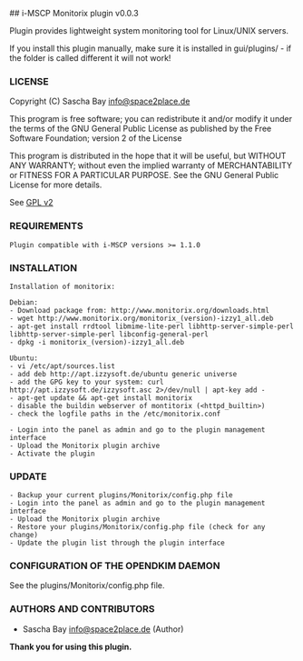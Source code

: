 ## i-MSCP Monitorix plugin v0.0.3

Plugin provides lightweight system monitoring tool for Linux/UNIX servers.

If you install this plugin manually, make sure it is installed in
gui/plugins/ - if the folder is called different it will not work!

### LICENSE

Copyright (C) Sascha Bay <info@space2place.de>

This program is free software; you can redistribute it and/or modify
it under the terms of the GNU General Public License as published by
the Free Software Foundation; version 2 of the License

This program is distributed in the hope that it will be useful,
but WITHOUT ANY WARRANTY; without even the implied warranty of
MERCHANTABILITY or FITNESS FOR A PARTICULAR PURPOSE.  See the
GNU General Public License for more details.

See [GPL v2](http://www.gnu.org/licenses/gpl-2.0.html "GPL v2")

### REQUIREMENTS

	Plugin compatible with i-MSCP versions >= 1.1.0

### INSTALLATION

	Installation of monitorix:

	Debian:
	- Download package from: http://www.monitorix.org/downloads.html
	- wget http://www.monitorix.org/monitorix_(version)-izzy1_all.deb
	- apt-get install rrdtool libmime-lite-perl libhttp-server-simple-perl libhttp-server-simple-perl libconfig-general-perl
	- dpkg -i monitorix_(version)-izzy1_all.deb

	Ubuntu:
	- vi /etc/apt/sources.list
	- add deb http://apt.izzysoft.de/ubuntu generic universe
	- add the GPG key to your system: curl http://apt.izzysoft.de/izzysoft.asc 2>/dev/null | apt-key add -
	- apt-get update && apt-get install monitorix
	- disable the buildin webserver of montitorix (<httpd_builtin>)
	- check the logfile paths in the /etc/monitorix.conf

	- Login into the panel as admin and go to the plugin management interface
	- Upload the Monitorix plugin archive
	- Activate the plugin

### UPDATE

	- Backup your current plugins/Monitorix/config.php file
	- Login into the panel as admin and go to the plugin management interface
	- Upload the Monitorix plugin archive
	- Restore your plugins/Monitorix/config.php file (check for any change)
	- Update the plugin list through the plugin interface

### CONFIGURATION OF THE OPENDKIM DAEMON

 See the plugins/Monitorix/config.php file.

### AUTHORS AND CONTRIBUTORS

 * Sascha Bay <info@space2place.de> (Author)

**Thank you for using this plugin.**
